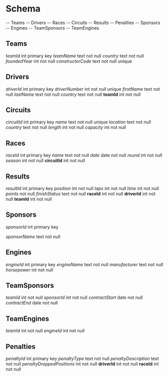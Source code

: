 # Schema

-- Teams
-- Drivers
-- Races
-- Circuits
-- Results
-- Penalties
-- Sponsors
-- Engines
-- TeamSponsors
-- TeamEngines

## Teams

_teamId_ int primary key
_teamName_ text not null
_country_ text not null
_foundedYear_ int not null
_constructorCode_ text not null unique

## Drivers

_driverId_ int primary key
_driverNumber_ int not null unique
_firstName_ text not null
_lastName_ text not null
_country_ text not null
**teamId** int not null

## Circuits

_circuitId_ int primary key
_name_ text not null unique
_location_ text not null
_country_ text not null
_length_ int not null
_capacity_ int not null

## Races

_raceId_ int primary key
_name_ text not null
_date_ date not null
_round_ int not null
_season_ int not null
**circuitId** int not null

## Results

_resultId_ int primary key
_position_ int not null
_laps_ int not null
_time_ int not null
_points_ not null
_finishStatus_ text not null
**raceId** int not null
**driverId** int not null
**teamId** int not null

## Sponsors

_sponsorId_ int primary key

_sponsorName_ text not null

## Engines

_engineId_ int primary key
_engineName_ text not null
_manufacturer_ text not null
_horsepower_ int not null

## TeamSponsors

_teamId_ int not null
_sponsorId_ int not null
_contractStart_ date not null
_contractEnd_ date not null

## TeamEngines

_teamId_ int not null
_engineId_ int not null

## Penalties

_penaltyId_ int primary key
_penaltyType_ text not null
_penaltyDescription_ text not null
_penaltyDroppedPositions_ int not null
**driverId** int not null
**raceId** int not null
